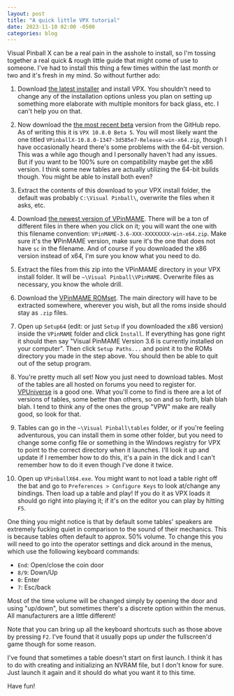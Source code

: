 ```yaml
---
layout: post
title: "A quick little VPX tutorial"
date: 2023-11-10 02:00 -0500
categories: blog
---
```

Visual Pinball X can be a real pain in the asshole to install, so I'm tossing together a real quick & rough little guide that might come of use to someone. I've had to install this thing a few times within the last month or two and it's fresh in my mind. So without further ado:

1. Download [the latest installer](https://github.com/vpinball/vpinball/releases/download/v10.7.2-366-f94da1e/Main.Download.Installer.-.VPX72setup.exe) and install VPX. You shouldn't need to change any of the installation options unless you plan on setting up something more elaborate with multiple monitors for back glass, etc. I can't help you on that.
   
2. Now download the [the most recent beta](https://github.com/vpinball/vpinball/releases) version from the GitHub repo. As of writing this it is `VPX 10.8.0 Beta 5`. You will most likely want the one titled `VPinballX-10.8.0-1347-3d585e7-Release-win-x64.zip`, though I have occasionally heard there's some problems with the 64-bit version. This was a while ago though and I personally haven't had any issues. But if you want to be 100% sure on compatibility maybe get the x86 version. I think some new tables are actually utilizing the 64-bit builds though. You might be able to install both even?
   
3. Extract the contents of this download to your VPX install folder, the default was probably `C:\Visual Pinball\`, overwrite the files when it asks, etc.

4. Download [the newest version of VPinMAME](https://github.com/vpinball/pinmame/releases). There will be a ton of different files in there when you click on it; you will want the one with this filename convention: `VPinMAME-3.6-XXX-XXXXXXXX-win-x64.zip`. Make sure it's the **V**PinMAME version, make sure it's the one that does not have `sc` in the filename. And of course if you downloaded the x86 version instead of x64, I'm sure you know what you need to do.

5. Extract the files from this zip into the VPinMAME directory in your VPX install folder. It will be `~\Visual Pinball\VPinMAME`. Overwrite files as necessary, you know the whole drill.

6. Download the [VPinMAME ROMset](https://archive.org/details/vpinmame). The main directory will have to be extracted somewhere, wherever you wish, but all the roms inside should stay as `.zip` files.

7. Open up `Setup64` (edit: or just `Setup` if you downloaded the x86 version) inside the `VPinMAME` folder and click `Install`. If everything has gone right it should then say "Visual PinMAME Version 3.6 is currently installed on your computer". Then click `Setup Paths...` and point it to the ROMs directory you made in the step above. You should then be able to quit out of the setup program.

8. You're pretty much all set! Now you just need to download tables. Most of the tables are all hosted on forums you need to register for. [VPUniverse](https://vpuniverse.com/files/category/82-vpx-pinball-tables/) is a good one. What you'll come to find is there are a lot of versions of tables, some better than others, so on and so forth, blah blah blah. I tend to think any of the ones the group "VPW" make are really good, so look for that.

9. Tables can go in the `~\Visual Pinball\tables` folder, or if you're feeling adventurous, you can install them in some other folder, but you need to change some config file or something in the Windows registry for VPX to point to the correct directory when it launches. I'll look it up and update if I remember how to do this, it's a pain in the dick and I can't remember how to do it even though I've done it twice.

10. Open up `VPinballX64.exe`. You might want to not load a table right off the bat and go to `Preferences > Configure Keys` to look at/change any bindings. Then load up a table and play! If you do it as VPX loads it should go right into playing it; if it's on the editor you can play by hitting `F5`.

One thing you might notice is that by default some tables' speakers are extremely fucking quiet in comparison to the sound of their mechanics. This is because tables often default to approx. 50% volume. To change this you will need to go into the operator settings and dick around in the menus, which use the following keyboard commands:
    
- `End`: Open/close the coin door
- `8/9`: Down/Up
- `0`: Enter
- `7`: Esc/back

Most of the time volume will be changed simply by opening the door and using "up/down", but sometimes there's a discrete option within the menus. All manufacturers are a little different!

Note that you can bring up all the keyboard shortcuts such as those above by pressing `F2`. I've found that it usually pops up _under_ the fullscreen'd game though for some reason.

I've found that sometimes a table doesn't start on first launch. I think it has to do with creating and initializing an NVRAM file, but I don't know for sure. Just launch it again and it should do what you want it to this time.

Have fun!